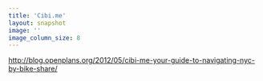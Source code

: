 ```yaml
---
title: 'Cibi.me'
layout: snapshot
image: ''
image_column_size: 8
---
```


http://blog.openplans.org/2012/05/cibi-me-your-guide-to-navigating-nyc-by-bike-share/